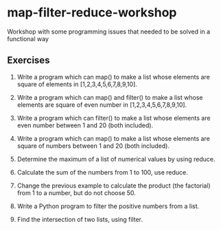 # map-filter-reduce-workshop

Workshop with some programming issues that needed to be solved in a functional way

## Exercises

1. Write a program which can map() to make a list whose elements are square of elements in [1,2,3,4,5,6,7,8,9,10].

2. Write a program which can map() and filter() to make a list whose elements are square of even number in [1,2,3,4,5,6,7,8,9,10].

3. Write a program which can filter() to make a list whose elements are even number between 1 and 20 (both included).

4. Write a program which can map() to make a list whose elements are square of numbers between 1 and 20 (both included).

5. Determine the maximum of a list of numerical values by using reduce.

6. Calculate the sum of the numbers from 1 to 100, use reduce.

7. Change the previous example to calculate the product (the factorial) from 1 to a number, but do not choose 50. 

8. Write a Python program to filter the positive numbers from a list.

9. Find the intersection of two lists, using filter.
